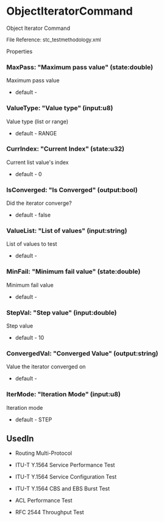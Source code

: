 # ObjectIteratorCommand

Object Iterator Command

<font size="2">File Reference: stc_testmethodology.xml</font>

<text>Properties</text>

### MaxPass: "Maximum pass value" (state:double)

Maximum pass value

* default - 
### ValueType: "Value type" (input:u8)

Value type (list or range)

* default - RANGE
### CurrIndex: "Current Index" (state:u32)

Current list value's index

* default - 0
### IsConverged: "Is Converged" (output:bool)

Did the iterator converge?

* default - false
### ValueList: "List of values" (input:string)

List of values to test

* default - 
### MinFail: "Minimum fail value" (state:double)

Minimum fail value

* default - 
### StepVal: "Step value" (input:double)

Step value

* default - 10
### ConvergedVal: "Converged Value" (output:string)

Value the iterator converged on

* default - 
### IterMode: "Iteration Mode" (input:u8)

Iteration mode

* default - STEP
## UsedIn
* Routing Multi-Protocol

* ITU-T Y.1564 Service Performance Test

* ITU-T Y.1564 Service Configuration Test

* ITU-T Y.1564 CBS and EBS Burst Test

* ACL Performance Test

* RFC 2544 Throughput Test

